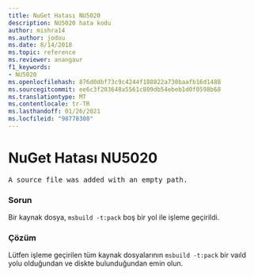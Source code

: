 ```yaml
---
title: NuGet Hatası NU5020
description: NU5020 hata kodu
author: mishra14
ms.author: jodou
ms.date: 8/14/2018
ms.topic: reference
ms.reviewer: anangaur
f1_keywords:
- NU5020
ms.openlocfilehash: 876d0dbf73c9c4244f188822a730baafb16d1488
ms.sourcegitcommit: ee6c3f203648a5561c809db54ebeb1d0f0598b68
ms.translationtype: MT
ms.contentlocale: tr-TR
ms.lasthandoff: 01/26/2021
ms.locfileid: "98778308"
---
```

# <a name="nuget-error-nu5020"></a>NuGet Hatası NU5020
<pre>A source file was added with an empty path.</pre>

### <a name="issue"></a>Sorun

Bir kaynak dosya, `msbuild -t:pack` boş bir yol ile işleme geçirildi.


### <a name="solution"></a>Çözüm

Lütfen işleme geçirilen tüm kaynak dosyalarının `msbuild -t:pack` bir vaıld yolu olduğundan ve diskte bulunduğundan emin olun.

